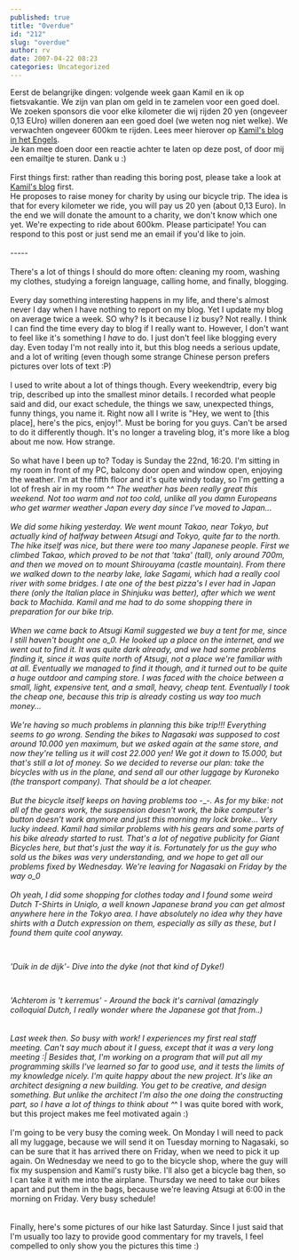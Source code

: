 ```yaml
---
published: true
title: "Overdue"
id: "212"
slug: "overdue"
author: rv
date: 2007-04-22 08:23
categories: Uncategorized
---
```

Eerst de belangrijke dingen: volgende week gaan Kamil en ik op fietsvakantie. We zijn van plan om geld in te zamelen voor een goed doel. We zoeken sponsors die voor elke kilometer die wij rijden 20 yen (ongeveer 0,13 EUro) willen doneren aan een goed doel (we weten nog niet welke). We verwachten ongeveer 600km te rijden. Lees meer hierover op <a href="http://kamilshah.co.uk/blog/2007/04/gw-fundraising.html">Kamil's blog in het Engels</a>.<br />Je kan mee doen door een reactie achter te laten op deze post, of door mij een emailtje te sturen. Dank u :)<br /><br />First things first: rather than reading this boring post, please take a look at <a href="http://kamilshah.co.uk/blog/2007/04/gw-fundraising.html">Kamil's blog</a> first.<br />He proposes to raise money for charity by using our bicycle trip. The idea is that for every kilometer we ride, you will pay us 20 yen (about 0,13 Euro). In the end we will donate the amount to a charity, we don't know which one yet. We're expecting to ride about 600km. Please participate! You can respond to this post or just send me an email if you'd like to join.<br /><br />-----<br /><br />There's a lot of things I should do more often: cleaning my room, washing my clothes, studying a foreign language, calling home, and finally, blogging.<br /><br />Every day something interesting happens in my life, and there's almost never I day when I have nothing to report on my blog. Yet I update my blog on average twice a week. SO why? Is it because I iz busy? Not really. I think I can find the time every day to blog if I really want to. However, I don't want to feel like it's something I _have_ to do. I just don't feel like blogging every day. Even today I'm not really into it, but this blog needs a serious update, and a lot of writing (even though some strange Chinese person prefers pictures over lots of text :P)<br /><br />I used to write about a lot of things though. Every weekendtrip, every big trip, described up into the smallest minor details. I recorded what people said and did, our exact schedule, the things we saw, unexpected things, funny things, you name it. Right now all I write is "Hey, we went to [this place], here's the pics, enjoy!". Must be boring for you guys. Can't be arsed to do it differently though. It's no longer a traveling blog, it's more like a blog about me now. How strange.<br /><br />So what have I been up to? Today is Sunday the 22nd, 16:20. I'm sitting in my room in front of my PC, balcony door open and window open, enjoying the weather. I'm at the fifth floor and it's quite windy today, so I'm getting a lot of fresh air in my room ^_^ The weather has been really great this weekend. Not too warm and not too cold, unlike all you damn Europeans who get warmer weather Japan every day since I've moved to Japan...<br /><br />We did some hiking yesterday. We went mount Takao, near Tokyo, but actually kind of halfway between Atsugi and Tokyo, quite far to the north. The hike itself was nice, but there were too many Japanese people. First we climbed Takao, which proved to be not that 'taka' (tall), only around 700m, and then we moved on to mount Shirouyama (castle mountain). From there we walked down to the nearby lake, lake Sagami, which had a really cool river with some bridges. I ate one of the best pizza's I ever had in Japan there (only the Italian place in Shinjuku was better), after which we went back to Machida. Kamil and me had to do some shopping there in preparation for our bike trip.<br /><br />When we came back to Atsugi Kamil suggested we buy a tent for me, since I still haven't bought one o_0. He looked up a place on the internet, and we went out to find it. It was quite dark already, and we had some problems finding it, since it was quite north of Atsugi, not a place we're familiar with at all. Eventually we managed to find it though, and it turned out to be quite a huge outdoor and camping store. I was faced with the choice between a small, light, expensive tent, and a small, heavy, cheap tent. Eventually I took the cheap one, because this trip is already costing us way too much money...<br /><br />We're having so much problems in planning this bike trip!!! Everything seems to go wrong. Sending the bikes to Nagasaki was supposed to cost around 10.000 yen maximum, but we asked again at the same store, and now they're telling us it will cost 22.000 yen! We got it down to 15.000, but that's still a lot of money. So we decided to reverse our plan: take the bicycles with us in the plane, and send all our other luggage by Kuroneko (the transport company). That should be a lot cheaper.<br /><br />But the bicycle itself keeps on having problems too -___-. As for my bike: not all of the gears work, the suspension doesn't work, the bike computer's button doesn't work anymore and just this morning my lock broke... Very lucky indeed. Kamil had similar problems with his gears and some parts of his bike already started to rust. That's a lot of negative publicity for Giant Bicycles here, but that's just the way it is. Fortunately for us the guy who sold us the bikes was very understanding, and we hope to get all our problems fixed by Wednesday. We're leaving for Nagasaki on Friday by the way o_0<br /><br />Oh yeah, I did some shopping for clothes today and I found some weird Dutch T-Shirts in Uniqlo, a well known Japanese brand you can get almost anywhere here in the Tokyo area. I have absolutely no idea why they have shirts with a Dutch expression on them, especially as silly as these, but I found them quite cool anyway.<br /><br /><a href="http://bp2.blogger.com/_RIq3e2nKDHo/RiscB3ueZkI/AAAAAAAAATo/UiEKQymU8Xc/s1600-h/TS2B0178.JPG"><img style="display:block;text-align:center;cursor:pointer;margin:0 auto 10px;" src="http://bp2.blogger.com/_RIq3e2nKDHo/RiscB3ueZkI/AAAAAAAAATo/UiEKQymU8Xc/s200/TS2B0178.JPG" alt="" border="0" /></a><br />'Duik in de dijk'- Dive into the dyke (not that kind of Dyke!)<br /><br /><a href="http://bp2.blogger.com/_RIq3e2nKDHo/RiscB3ueZjI/AAAAAAAAATg/bvvLdkAXbkw/s1600-h/TS2B0176.JPG"><img style="display:block;text-align:center;cursor:pointer;margin:0 auto 10px;" src="http://bp2.blogger.com/_RIq3e2nKDHo/RiscB3ueZjI/AAAAAAAAATg/bvvLdkAXbkw/s200/TS2B0176.JPG" alt="" border="0" /></a><br />'Achterom is 't kerremus' - Around the back it's carnival (amazingly colloquial Dutch, I really wonder where the Japanese got that from..)<br /><br /><br />Last week then. So busy with work! I experiences my first real staff meeting. Can't say much about it I guess, except that it was a very long meeting :| Besides that, I'm working on a program that will put all my programming skills I've learned so far to good use, and it tests the limits of my knowledge nicely. I'm quite happy about the new project. It's like an architect designing a new building. You get to be creative, and design something. But unlike the architect I'm also the one doing the constructing part, so I have a lot of things to think about ^_^ I was quite bored with work, but this project makes me feel motivated again :)<br /><br />I'm going to be very busy the coming week. On Monday I will need to pack all my luggage, because we will send it on Tuesday morning to Nagasaki, so can be sure that it has arrived there on Friday, when we need to pick it up again. On Wednesday we need to go to the bicycle shop, where the guy will fix my suspension and Kamil's rusty bike. I'll also get a bicycle bag then, so I can take it with me into the airplane. Thursday we need to take our bikes apart and put them in the bags, because we're leaving Atsugi at 6:00 in the morning on Friday. Very busy schedule!<br /><br /><br />Finally, here's some pictures of our hike last Saturday. Since I just said that I'm usually too lazy to provide good commentary for my travels, I feel compelled to only show you the pictures this time :)<br /><br /><a href="http://bp2.blogger.com/_RIq3e2nKDHo/RiseX3ueZqI/AAAAAAAAAUY/c0tejpZBOhQ/s1600-h/IMG_5557.JPG"><img style="display:block;text-align:center;cursor:pointer;margin:0 auto 10px;" src="http://bp2.blogger.com/_RIq3e2nKDHo/RiseX3ueZqI/AAAAAAAAAUY/c0tejpZBOhQ/s200/IMG_5557.JPG"
 alt="" border="0" /></a><br /><a href="http://bp3.blogger.com/_RIq3e2nKDHo/RiseYHueZrI/AAAAAAAAAUg/rrPTL8bRico/s1600-h/IMG_5581.JPG"><img style="display:block;text-align:center;cursor:pointer;margin:0 auto 10px;" src="http://bp3.blogger.com/_RIq3e2nKDHo/RiseYHueZrI/AAAAAAAAAUg/rrPTL8bRico/s200/IMG_5581.JPG" alt="" border="0" /></a><br /><a href="http://bp0.blogger.com/_RIq3e2nKDHo/RiseYXueZsI/AAAAAAAAAUo/JlPzOyKVrG4/s1600-h/IMG_5600.JPG"><img style="display:block;text-align:center;cursor:pointer;margin:0 auto 10px;" src="http://bp0.blogger.com/_RIq3e2nKDHo/RiseYXueZsI/AAAAAAAAAUo/JlPzOyKVrG4/s200/IMG_5600.JPG" alt="" border="0" /></a><br /><a href="http://bp0.blogger.com/_RIq3e2nKDHo/RiseYXueZtI/AAAAAAAAAUw/0ORcAIPwQDo/s1600-h/IMG_5630.JPG"><img style="display:block;text-align:center;cursor:pointer;margin:0 auto 10px;" src="http://bp0.blogger.com/_RIq3e2nKDHo/RiseYXueZtI/AAAAAAAAAUw/0ORcAIPwQDo/s200/IMG_5630.JPG" alt="" border="0" /></a><br /><a href="http://bp1.blogger.com/_RIq3e2nKDHo/RiseYnueZuI/AAAAAAAAAU4/m4qvA3ARmPM/s1600-h/IMG_5639.JPG"><img style="display:block;text-align:center;cursor:pointer;margin:0 auto 10px;" src="http://bp1.blogger.com/_RIq3e2nKDHo/RiseYnueZuI/AAAAAAAAAU4/m4qvA3ARmPM/s200/IMG_5639.JPG" alt="" border="0" /></a><br /><a href="http://bp0.blogger.com/_RIq3e2nKDHo/RiseGXueZlI/AAAAAAAAATw/upNYlcE-CPA/s1600-h/IMG_5510.JPG"><img style="display:block;text-align:center;cursor:pointer;margin:0 auto 10px;" src="http://bp0.blogger.com/_RIq3e2nKDHo/RiseGXueZlI/AAAAAAAAATw/upNYlcE-CPA/s200/IMG_5510.JPG" alt="" border="0" /></a><br /><a href="http://bp1.blogger.com/_RIq3e2nKDHo/RiseGnueZmI/AAAAAAAAAT4/RmhrYbYFpHE/s1600-h/IMG_5534.JPG"><img style="display:block;text-align:center;cursor:pointer;margin:0 auto 10px;" src="http://bp1.blogger.com/_RIq3e2nKDHo/RiseGnueZmI/AAAAAAAAAT4/RmhrYbYFpHE/s200/IMG_5534.JPG" alt="" border="0" /></a><br /><a href="http://bp2.blogger.com/_RIq3e2nKDHo/RiseG3ueZnI/AAAAAAAAAUA/Fv2LLHhalQE/s1600-h/IMG_5537.JPG"><img style="display:block;text-align:center;cursor:pointer;margin:0 auto 10px;" src="http://bp2.blogger.com/_RIq3e2nKDHo/RiseG3ueZnI/AAAAAAAAAUA/Fv2LLHhalQE/s200/IMG_5537.JPG" alt="" border="0" /></a><br /><a href="http://bp2.blogger.com/_RIq3e2nKDHo/RiseG3ueZoI/AAAAAAAAAUI/TRINwBaaOQ8/s1600-h/IMG_5538.JPG"><img style="display:block;text-align:center;cursor:pointer;margin:0 auto 10px;" src="http://bp2.blogger.com/_RIq3e2nKDHo/RiseG3ueZoI/AAAAAAAAAUI/TRINwBaaOQ8/s200/IMG_5538.JPG" alt="" border="0" /></a><br /><a href="http://bp3.blogger.com/_RIq3e2nKDHo/RiseHHueZpI/AAAAAAAAAUQ/EYovDrCHCuI/s1600-h/IMG_5543.JPG"><img style="display:block;text-align:center;cursor:pointer;margin:0 auto 10px;" src="http://bp3.blogger.com/_RIq3e2nKDHo/RiseHHueZpI/AAAAAAAAAUQ/EYovDrCHCuI/s200/IMG_5543.JPG" alt="" border="0" /></a>